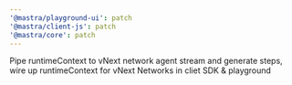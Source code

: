 ```yaml
---
'@mastra/playground-ui': patch
'@mastra/client-js': patch
'@mastra/core': patch
---
```


Pipe runtimeContext to vNext network agent stream and generate steps, wire up runtimeContext for vNext Networks in cliet SDK & playground
